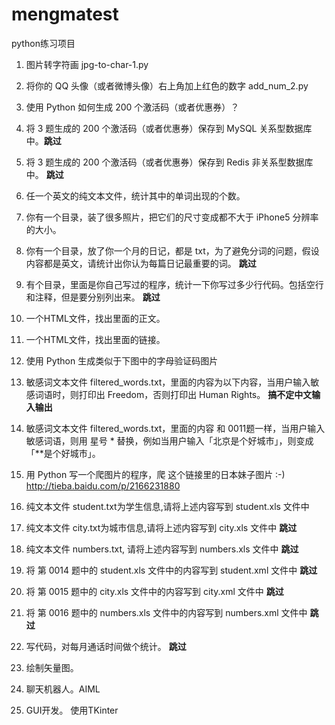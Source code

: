 # mengmatest

python练习项目

1. 图片转字符画 jpg-to-char-1.py

2. 将你的 QQ 头像（或者微博头像）右上角加上红色的数字 add_num_2.py

3. 使用 Python 如何生成 200 个激活码（或者优惠券）？

4. 将 3 题生成的 200 个激活码（或者优惠券）保存到 MySQL 关系型数据库中。__跳过__

5. 将 3 题生成的 200 个激活码（或者优惠券）保存到 Redis 非关系型数据库中。 __跳过__

6. 任一个英文的纯文本文件，统计其中的单词出现的个数。

7. 你有一个目录，装了很多照片，把它们的尺寸变成都不大于 iPhone5 分辨率的大小。

8. 你有一个目录，放了你一个月的日记，都是 txt，为了避免分词的问题，假设内容都是英文，请统计出你认为每篇日记最重要的词。 __跳过__

9. 有个目录，里面是你自己写过的程序，统计一下你写过多少行代码。包括空行和注释，但是要分别列出来。 __跳过__

10.  一个HTML文件，找出里面的正文。

11. 一个HTML文件，找出里面的链接。

12. 使用 Python 生成类似于下图中的字母验证码图片

13. 敏感词文本文件 filtered_words.txt，里面的内容为以下内容，当用户输入敏感词语时，则打印出 Freedom，否则打印出 Human Rights。 __搞不定中文输入输出__

14. 敏感词文本文件 filtered_words.txt，里面的内容 和 0011题一样，当用户输入敏感词语，则用 星号 * 替换，例如当用户输入「北京是个好城市」，则变成「**是个好城市」。

15. 用 Python 写一个爬图片的程序，爬 这个链接里的日本妹子图片 :-) http://tieba.baidu.com/p/2166231880

16. 纯文本文件 student.txt为学生信息,请将上述内容写到 student.xls 文件中

17. 纯文本文件 city.txt为城市信息,请将上述内容写到 city.xls 文件中  __跳过__

18. 纯文本文件 numbers.txt, 请将上述内容写到 numbers.xls 文件中 __跳过__

19. 将 第 0014 题中的 student.xls 文件中的内容写到 student.xml 文件中 __跳过__

20. 将 第 0015 题中的 city.xls 文件中的内容写到 city.xml 文件中 __跳过__

21. 将 第 0016 题中的 numbers.xls 文件中的内容写到 numbers.xml 文件中 __跳过__

22. 写代码，对每月通话时间做个统计。 __跳过__

23. 绘制矢量图。

24. 聊天机器人。AIML

25. GUI开发。 使用TKinter